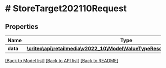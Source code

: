 # # StoreTarget202110Request

## Properties

Name | Type | Description | Notes
------------ | ------------- | ------------- | -------------
**data** | [**\criteo\api\retailmedia\v2022_10\Model\ValueTypeResourceOfStoreTarget202110**](ValueTypeResourceOfStoreTarget202110.md) |  | [optional]

[[Back to Model list]](../../README.md#models) [[Back to API list]](../../README.md#endpoints) [[Back to README]](../../README.md)
